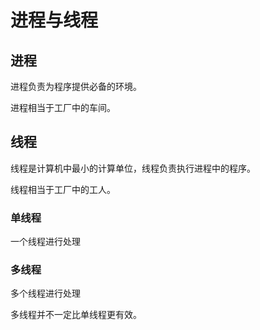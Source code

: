 # 进程与线程

## 进程

进程负责为程序提供必备的环境。

进程相当于工厂中的车间。

## 线程

线程是计算机中最小的计算单位，线程负责执行进程中的程序。

线程相当于工厂中的工人。

### 单线程

一个线程进行处理

### 多线程

多个线程进行处理



多线程并不一定比单线程更有效。